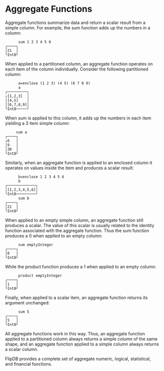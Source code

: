 # Aggregate Functions

Aggregate functions summarize data and return a scalar result from a simple column. For example,
the sum function adds up the numbers in a column:

~~~
      sum 1 2 3 4 5 6
┌────┐
│21  │
└Int8┘
~~~

When applied to a partitioned column, an aggregate function operates on each item of the column
individually. Consider the following partitioned column:

~~~
      a=enclose (1 2 3) (4 5) (6 7 8 9)
      a
┌─────────┐
↓[1,2,3]  │
│[4,5]    │
│[6,7,8,9]│
└Int8─────┘
~~~

When sum is applied to this column, it adds up the numbers in each item yielding a 3 item simple column:

~~~
     sum a
┌────┐
↓6   │
│9   │
│30  │
└Int8┘
~~~

Similarly, when an aggregate function is applied to an enclosed column it operates on values inside
the item and produces a scalar result:

~~~
      b=enclose 1 2 3 4 5 6
      b
┌─────────────┐
│[1,2,3,4,5,6]│
└Int8─────────┘
      sum b
┌────┐
│21  │
└Int8┘
~~~

When applied to an empty simple column, an aggregate function still produces a scalar. The value of
this scalar is usually related to the identity function associated with the aggregate function.
Thus the sum function produces a 0 when applied to an empty column:

~~~
      sum emptyInteger
┌────┐
│0   │
└Int8┘
~~~

While the product function produces a 1 when applied to an empty column:

~~~
      product emptyInteger
┌────┐
│1   │
└Int8┘
~~~

Finally, when applied to a scalar item, an aggregate function returns its argument unchanged:

~~~
      sum 5
┌────┐
│5   │
└Int8┘
~~~

All aggregate functions work in this way. Thus, an aggregate function applied to a partitioned
column always returns a simple column of the same shape, and an aggregate function applied to a
simple column always returns a scalar column.

FlipDB provides a complete set of aggregate numeric, logical, statistical, and financial functions.

